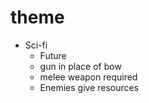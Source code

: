 # theme

- Sci-fi
	- Future
	- gun in place of  bow
	- melee weapon required
	- Enemies give resources
